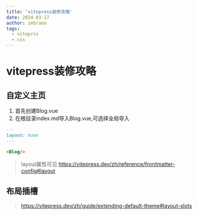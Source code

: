 ```yaml
---
title: 'vitepress装修攻略'
date: 2024-03-27
author: zebraoo
tags:
  - viteprss
  - css
---
```

# vitepress装修攻略

## 自定义主页
1. 首先创建Blog.vue
2. 在根目录index.md导入Blog.vue,可选择全局导入

```markdown
---
layout: home
---

<Blog/>
```
> layout属性可见 https://vitepress.dev/zh/reference/frontmatter-config#layout

## 布局插槽
> https://vitepress.dev/zh/guide/extending-default-theme#layout-slots

